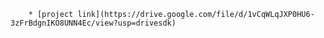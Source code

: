         * [project link](https://drive.google.com/file/d/1vCqWLqJXP0HU6-3zFrBdgnIKO8UNN4Ec/view?usp=drivesdk)
